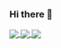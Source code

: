 ### Hi there 👋

<!--
**GuilhermeFDiniz/GuilhermeFDiniz** is a ✨ _special_ ✨ repository because its `README.md` (this file) appears on your GitHub profile.

Here are some ideas to get you started:

- 🔭 I’m currently working on ...
- 🌱 I’m currently learning ...
- 👯 I’m looking to collaborate on ...
- 🤔 I’m looking for help with ...
- 💬 Ask me about ...
- 📫 How to reach me: ...
- 😄 Pronouns: ...
- ⚡ Fun fact: ...
-->

<div>
<a href="https://github.com/GuilhermeFDiniz">
  <img align="center" src="https://github-readme-stats.vercel.app/api/top-langs/?username=GuilhermeFDiniz&layout=compact&langs_count=8&theme=chartreuse-dark" />
</a>
<a href="https://github.com/GuilhermeFDiniz">
  <img align="center" src="https://github-readme-stats.vercel.app/api?username=GuilhermeFDiniz&show_icons=true&theme=chartreuse-dark" />
</a>
  <a href="https://github.com/GuilhermeFDiniz">
  <img align="center" src="https://github-readme-stats.vercel.app/api/pin/?username=GuilhermeFDiniz&repo=ez2schedule&theme=chartreuse-dark" />
</a>
</div>

